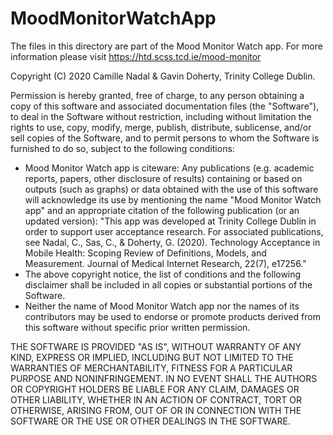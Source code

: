 # MoodMonitorWatchApp
The files in this directory are part of the Mood Monitor Watch app.
 For more information please visit https://htd.scss.tcd.ie/mood-monitor
 
 Copyright (C) 2020 Camille Nadal & Gavin Doherty, Trinity College Dublin.
 
 Permission is hereby granted, free of charge, to any person obtaining a copy of this software
 and associated documentation files (the "Software"), to deal in the Software without restriction,
 including without limitation the rights to use, copy, modify, merge, publish, distribute, sublicense,
 and/or sell copies of the Software, and to permit persons to whom the Software is furnished to do so,
 subject to the following conditions:
 * Mood Monitor Watch app is citeware:
 Any publications (e.g. academic reports, papers, other disclosure of results) containing
 or based on outputs (such as graphs) or data obtained with the use of this software will
 acknowledge its use by mentioning the name "Mood Monitor Watch app" and an appropriate
 citation of the following publication (or an updated version): "This app was developed at
 Trinity College Dublin in order to support user acceptance research. For associated
 publications, see Nadal, C., Sas, C., & Doherty, G. (2020). Technology Acceptance in Mobile
 Health: Scoping Review of Definitions, Models, and Measurement. Journal of Medical Internet
 Research, 22(7), e17256."
 * The above copyright notice, the list of conditions and the following disclaimer shall be
 included in all copies or substantial portions of the Software.
 * Neither the name of Mood Monitor Watch app nor the names of its contributors may be used to
 endorse or promote products derived from this software without specific prior written
 permission.
 
 THE SOFTWARE IS PROVIDED "AS IS", WITHOUT WARRANTY OF ANY KIND, EXPRESS OR IMPLIED, INCLUDING BUT NOT
 LIMITED TO THE WARRANTIES OF MERCHANTABILITY, FITNESS FOR A PARTICULAR PURPOSE AND NONINFRINGEMENT.
 IN NO EVENT SHALL THE AUTHORS OR COPYRIGHT HOLDERS BE LIABLE FOR ANY CLAIM, DAMAGES OR OTHER LIABILITY, WHETHER IN AN ACTION OF CONTRACT, TORT OR OTHERWISE, ARISING FROM, OUT OF OR IN CONNECTION WITH THE SOFTWARE OR THE USE OR OTHER DEALINGS IN THE SOFTWARE.
